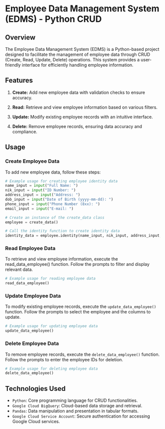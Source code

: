 # Employee Data Management System (EDMS) - Python CRUD

## Overview

The Employee Data Management System (EDMS) is a Python-based project designed to facilitate the management of employee data through CRUD (Create, Read, Update, Delete) operations. This system provides a user-friendly interface for efficiently handling employee information.

## Features

1. **Create:** Add new employee data with validation checks to ensure accuracy.

2. **Read:** Retrieve and view employee information based on various filters.

3. **Update:** Modify existing employee records with an intuitive interface.

4. **Delete:** Remove employee records, ensuring data accuracy and compliance.

## Usage

### Create Employee Data

To add new employee data, follow these steps:

```python
# Example usage for creating employee identity data
name_input = input("Full Name: ")
nik_input = input("ID Number: ")
address_input = input("Address: ")
dob_input = input("Date of Birth (yyyy-mm-dd): ")
phone_input = input("Phone Number (8xx): ")
email_input = input("E-mail: ")

# Create an instance of the create_data class
employee = create_data()

# Call the identity function to create identity data
identity_data = employee.identity(name_input, nik_input, address_input, dob_input, phone_input, email_input)
```

### Read Employee Data

To retrieve and view employee information, execute the read_data_employee() function. Follow the prompts to filter and display relevant data.

```python
# Example usage for reading employee data
read_data_employee()
```

### Update Employee Data

To modify existing employee records, execute the `update_data_employee()` function. Follow the prompts to select the employee and the columns to update.

```python
# Example usage for updating employee data
update_data_employee()
```

### Delete Employee Data

To remove employee records, execute the `delete_data_employee()` function. Follow the prompts to enter the employee IDs for deletion.

```python
# Example usage for deleting employee data
delete_data_employee()
```

## Technologies Used

- `Python`: Core programming language for CRUD functionalities.
- `Google Cloud BigQuery`: Cloud-based data storage and retrieval.
- `Pandas`: Data manipulation and presentation in tabular formats.
- `Google Cloud Service Account`: Secure authentication for accessing Google Cloud services.






